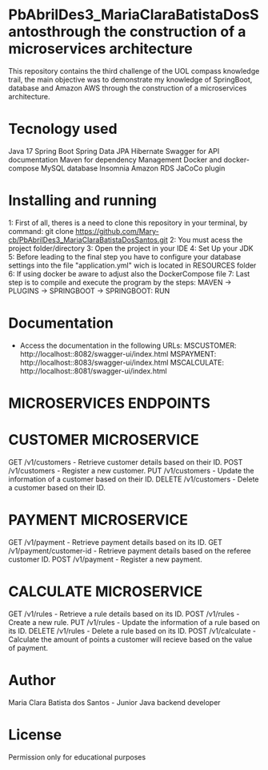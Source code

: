 # PbAbrilDes3_MariaClaraBatistaDosSantosthrough the construction of a microservices architecture
This repository contains the third challenge of the UOL compass knowledge trail, the main objective was to demonstrate my knowledge of SpringBoot, database and Amazon AWS through the construction of a microservices architecture.

# Tecnology used 
Java 17
Spring Boot
Spring Data JPA
Hibernate
Swagger for API documentation
Maven for dependency Management
Docker and docker-compose
MySQL database
Insomnia
Amazon RDS
JaCoCo plugin

# Installing and running

1: First of all, theres is a need to clone this repository in your terminal, by command:
 git clone https://github.com/Mary-cb/PbAbrilDes3_MariaClaraBatistaDosSantos.git
2: You must acess the project folder/directory
3: Open the project in your IDE
4: Set Up your JDK
5: Before leading to the final step you have to configure your database settings into the file "application.yml" wich is located in RESOURCES folder 
6: If using docker be aware to adjust also the DockerCompose file
7: Last step is to compile and execute the program by the steps: MAVEN -> PLUGINS -> SPRINGBOOT -> SPRINGBOOT: RUN

# Documentation 
- Access the documentation in the following URLs:
MSCUSTOMER: http://localhost::8082/swagger-ui/index.html
MSPAYMENT: http://localhost::8083/swagger-ui/index.html
MSCALCULATE: http://localhost::8081/swagger-ui/index.html

# MICROSERVICES ENDPOINTS

# CUSTOMER MICROSERVICE
GET /v1/customers - Retrieve customer details based on their ID.
POST /v1/customers - Register a new customer.
PUT /v1/customers - Update the information of a customer based on their ID.
DELETE /v1/customers - Delete a customer based on their ID.

# PAYMENT MICROSERVICE
GET /v1/payment - Retrieve payment details based on its ID.
GET /v1/payment/customer-id - Retrieve payment details based on the referee customer ID.
POST /v1/payment - Register a new payment.

# CALCULATE MICROSERVICE
GET /v1/rules - Retrieve a rule details based on its ID.
POST /v1/rules - Create a new rule.
PUT /v1/rules - Update the information of a rule based on its ID.
DELETE /v1/rules - Delete a rule based on its ID.
POST /v1/calculate - Calculate the amount of points a customer will recieve based on the value of payment.

# Author 
Maria Clara Batista dos Santos - Junior Java backend developer

# License
Permission only for educational purposes



